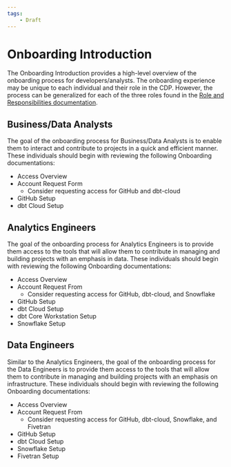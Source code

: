 ```yaml
---
tags:
    - Draft
---
```


# Onboarding Introduction
The Onboarding Introduction provides a high-level overview of the onboarding process for developers/analysts. The onboarding experience may be unique to each individual and their role in the CDP. However, the process can be generalized for each of the three roles found in the [Role and Responsibilities documentation](/doc/docs/program_overview/roles_and_responsibilites). 

## Business/Data Analysts
The goal of the onboarding process for Business/Data Analysts is to enable them to interact and contribute to projects in a quick and efficient manner. These individuals should begin with reviewing the following Onboarding documentations:
- Access Overview
- Account Request Form
  - Consider requesting access for GitHub and dbt-cloud
- GitHub Setup
- dbt Cloud Setup

## Analytics Engineers
The goal of the onboarding process for Analytics Engineers is to provide them access to the tools that will allow them to contribute in managing and building projects with an emphasis in data. These individuals should begin with reviewing the following Onboarding documentations:
- Access Overview
- Account Request From
  - Consider requesting access for GitHub, dbt-cloud, and Snowflake
- GitHub Setup
- dbt Cloud Setup
- dbt Core Workstation Setup
- Snowflake Setup

## Data Engineers
Similar to the Analytics Engineers, the goal of the onboarding process for the Data Engineers is to provide them access to the tools that will allow them to contribute in managing and building projects with an emphasis on infrastructure. These individuals should begin with reviewing the following Onboarding documentations:
- Access Overview
- Account Request From
  - Consider requesting access for GitHub, dbt-cloud, Snowflake, and Fivetran
- GitHub Setup
- dbt Cloud Setup
- Snowflake Setup
- Fivetran Setup

